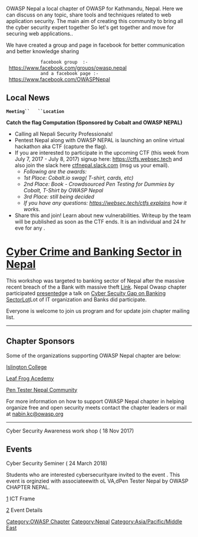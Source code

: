 OWASP Nepal a local chapter of OWASP for Kathmandu, Nepal. Here we can
discuss on any topic, share tools and techniques related to web
application security. The main aim of creating this community to bring
all the cyber security expert together So let's get together and move
for securing web applications..

We have created a group and page in facebook for better communication
and better knowledge sharing

`             facebook group  :- `<https://www.facebook.com/groups/owasp.nepal>`  `
`             and a facebook page :- `<https://www.facebook.com/OWASPNepal>

## Local News

**`Meeting``   ``Location`**

**Catch the flag Computation (Sponsored by Cobalt and OWASP NEPAL)**

  - Calling all Nepali Security Professionals\!
  - Pentest Nepal along with OWASP NEPAL is launching an online virtual
    hackathon aka CTF (capture the flag).
  - If you are interested to participate in the upcoming CTF (this week
    from July 7, 2017 - July 8, 2017) signup
    here: [<https://ctfs.websec.tech>](https://ctfs.websec.tech/) and
    also join the slack
    here [ctfnepal.slack.com](http://ctfnepal.slack.com/) (msg us your
    email).
      - *Following are the awards:*
      - *1st Place: Cobalt.io swag( T-shirt, cards, etc)*
      - *2nd Place: Book - Crowdsourced Pen Testing for Dummies by
        Cobalt, T-Shirt by OWASP Nepal*
      - *3rd Place: still being decided*
      - *If you have any questions: https://websec.tech/ctfs explains
        how it work*s.
  - Share this and join\! Learn about new vulnerabilities. Writeup by
    the team will be published as soon as the CTF ends. It is an
    individual and 24 hr eve for any .

# [Cyber Crime and Banking Sector in Nepal](https://www.facebook.com/events/373896766399371/)

This workshop was targeted to banking sector of Nepal after the massive
recent breach of the a Bank with massive theft
[Link](https://www.bankinfosecurity.com/report-attackers-hacked-nepalese-banks-swift-server-a-10437).
Nepal Owasp chapter participated
[presented](https://www.bankinfosecurity.com/report-attackers-hacked-nepalese-banks-swift-server-a-10437)ge
a talk on [Cyber Secuity Gap on Banking
SectorLot](https://www.youtube.com/watch?v=aYzTAyrWgTw&t=175s)Lot of IT
organization and Banks did participate.

Everyone is welcome to join us program and for update join chapter
mailing list.

________________________________________________________________________________________________________________________________________

## **Chapter Sponsors**

Some of the organizations supporting OWASP Nepal chapter are below:

[Islington College](https://islington.edu.np/)

[Leaf Frog Acedemy](http://www.leapfrog.academy/)

[Pen Tester Nepal Community](https://www.facebook.com/pentesternepal/)

For more information on how to support OWASP Nepal chapter in helping
organize free and open security meets contact the chapter leaders or
mail at nabin.kc@owasp.org

_______________________________________________________________________________________________________________________________________

Cyber Security Awareness work shop ( 18 Nov 2017)

## Events

Cyber Security Seminer ( 24 March 2018)

Students who are interested cybersecurityare invited to the event . This
event is orginzied with associateewith oL VA,dPen Tester Nepal by OWASP
CHAPTER NEPAL.

[1](https://np.ictframe.com/%E0%A4%8F%E0%A4%95-%E0%A4%A6%E0%A4%BF%E0%A4%A8%E0%A5%87-%E0%A4%B8%E0%A4%BE%E0%A4%87%E0%A4%AC%E0%A4%B0-%E0%A4%B8%E0%A5%87%E0%A4%95%E0%A5%8D%E0%A4%AF%E0%A5%81%E0%A4%B0%E0%A4%BF%E0%A4%9F%E0%A5%80/)
ICT Frame

[2](https://www.facebook.com/events/174907239976852/) Event Details

[Category:OWASP Chapter](Category:OWASP_Chapter "wikilink")
[Category:Nepal](Category:Nepal "wikilink")
[Category:Asia/Pacific/Middle
East](Category:Asia/Pacific/Middle_East "wikilink")